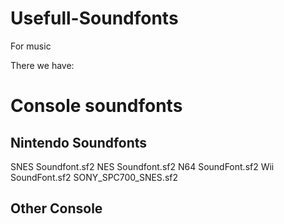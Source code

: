 # Usefull-Soundfonts
For music

There we have:
# Console soundfonts
## Nintendo Soundfonts
SNES Soundfont.sf2
NES Soundfont.sf2
N64 SoundFont.sf2
Wii SoundFont.sf2
SONY_SPC700_SNES.sf2

## Other Console

